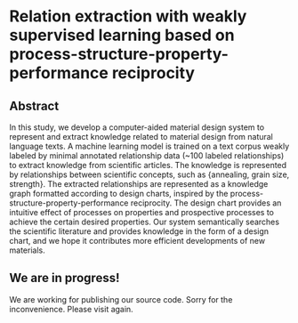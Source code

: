# Relation extraction with weakly supervised learning based on process-structure-property-performance reciprocity


## Abstract
In this study, we develop a computer-aided material design system to represent
and extract knowledge related to material design from natural language texts. A machine learning model is trained on a text corpus weakly labeled by minimal annotated relationship data (~100 labeled relationships) to extract knowledge from scientific articles. The knowledge is represented by relationships between scientific concepts, such as {annealing, grain size, strength}.
The extracted relationships are represented as a knowledge graph formatted according to design charts, inspired by the process-structure-property-performance reciprocity. The design chart provides an intuitive effect of processes on properties and prospective processes to achieve the certain desired properties.
Our system semantically searches the scientific literature and provides knowledge in the form of a design chart, and we hope it contributes more efficient developments of new materials.


## We are in progress!
We are working for publishing our source code. Sorry for the inconvenience. Please visit again.

